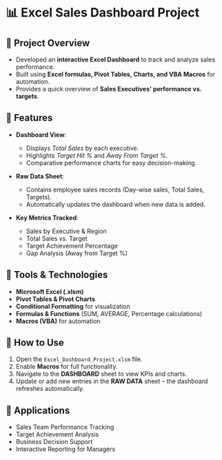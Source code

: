 # 📊 Excel Sales Dashboard Project

## 🔹 Project Overview
- Developed an **interactive Excel Dashboard** to track and analyze sales performance.
- Built using **Excel formulas, Pivot Tables, Charts, and VBA Macros** for automation.
- Provides a quick overview of **Sales Executives’ performance vs. targets**.

## 🔹 Features
- **Dashboard View**:
  - Displays *Total Sales* by each executive.
  - Highlights *Target Hit %* and *Away From Target %*.
  - Comparative performance charts for easy decision-making.

- **Raw Data Sheet**:
  - Contains employee sales records (Day-wise sales, Total Sales, Targets).
  - Automatically updates the dashboard when new data is added.

- **Key Metrics Tracked**:
  - Sales by Executive & Region
  - Total Sales vs. Target
  - Target Achievement Percentage
  - Gap Analysis (Away from Target %)

## 🔹 Tools & Technologies
- **Microsoft Excel (.xlsm)**
- **Pivot Tables & Pivot Charts**
- **Conditional Formatting** for visualization
- **Formulas & Functions** (SUM, AVERAGE, Percentage calculations)
- **Macros (VBA)** for automation

## 🔹 How to Use
1. Open the `Excel_Dashboard_Project.xlsm` file.
2. Enable **Macros** for full functionality.
3. Navigate to the **DASHBOARD** sheet to view KPIs and charts.
4. Update or add new entries in the **RAW DATA** sheet – the dashboard refreshes automatically.

   

## 🔹 Applications
- Sales Team Performance Tracking
- Target Achievement Analysis
- Business Decision Support
- Interactive Reporting for Managers
